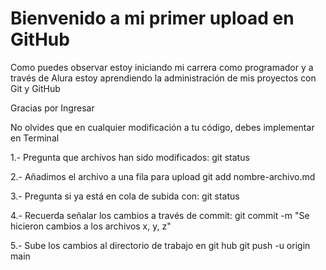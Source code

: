 <h1>Bienvenido a mi primer upload en GitHub</h1>
<p>Como puedes observar estoy iniciando mi carrera como programador y a través de Alura estoy aprendiendo la administración de mis proyectos con Git y GitHub</p>
<p>Gracias por Ingresar</p>
<p>No olvides que en cualquier modificación a tu código, debes implementar en Terminal</p>
<p>
1.- Pregunta que archivos han sido modificados:
git status

2.- Añadimos el archivo a una fila para upload
git add nombre-archivo.md

3.- Pregunta si ya está en cola de subida con:
git status

4.- Recuerda señalar los cambios a través de commit:
git commit -m "Se hicieron cambios a los archivos x, y, z"

5.- Sube los cambios al directorio de trabajo en git hub
git push -u origin main
</p>